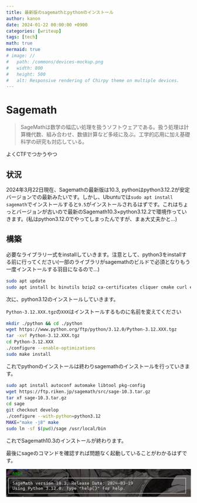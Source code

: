 ```yaml
---
title: 最新版のsagemathとpythonのインストール
author: kanon
date: 2024-01-22 00:00:00 +0900
categories: [writeup]
tags: [tech]
math: true
mermaid: true
# image: //
#   path: /commons/devices-mockup.png
#   width: 800
#   height: 500
#   alt: Responsive rendering of Chirpy theme on multiple devices.
---
```


# Sagemath

> SageMathは数学の幅広い処理を扱うソフトウェアである。扱う処理は計算機代数、組み合わせ、数値計算など多岐に及ぶ。工学的応用に加え基礎科学の研究も対応している。

よくCTFでつかうやつ

## 状況

2024年3月22日現在、Sagemathの最新版は10.3, pythonはpython3.12.2が安定バージョンでの最新みたいです。しかし、Ubuntuでは`sudo apt install sagemath`でインストールすると`9.5`がインストールされるはずです。これはちょっとバージョンが古いので最新のSagemath10.3×python3.12.2で環境作っていきます。(私はpython3.12.0でやってしまったんですが、まぁ大丈夫かと...)

## 構築

必要なライブラリ一式をinstallしていきます。注意として、python3をinstallする前に行ってください(一部のライブラリがsagemathのビルドで必須となりもう一度インストールする羽目になるので...)

```bash
sudo apt update
sudo apt install bc binutils bzip2 ca-certificates cliquer cmake curl ecl eclib-tools fflas-ffpack flintqs g++ gengetopt gfan gfortran git glpk-utils gmp-ecm lcalc libatomic-ops-dev libboost-dev libbraiding-dev libbrial-dev libbrial-groebner-dev libbz2-dev libcdd-dev libcdd-tools libcliquer-dev libcurl4-openssl-dev libec-dev libecm-dev libffi-dev libflint-arb-dev libflint-dev libfreetype6-dev libgc-dev libgd-dev libgf2x-dev libgiac-dev libgivaro-dev libglpk-dev libgmp-dev libgsl-dev libhomfly-dev libiml-dev liblfunction-dev liblrcalc-dev liblzma-dev libm4rie-dev libmpc-dev libmpfi-dev libmpfr-dev libncurses5-dev libntl-dev libopenblas-dev libpari-dev libpcre3-dev libplanarity-dev libppl-dev libprimesieve-dev libpython3-dev libqhull-dev libreadline-dev librw-dev libsingular4-dev libsqlite3-dev libssl-dev libsuitesparse-dev libsymmetrica2-dev libz-dev libzmq3-dev libzn-poly-dev m4 make nauty openssl palp pari-doc pari-elldata pari-galdata pari-galpol pari-gp2c pari-seadata patch perl pkg-config planarity ppl-dev python3-distutils python3-venv r-base-dev r-cran-lattice singular sqlite3 sympow tachyon tar tox xcas xz-utils tcl-dev tk-dev
```

次に、python3.12のインストールしていきます。

`Python-3.12.XXX.tgz`の`XXX`はインストールするものに名前を変えてください

```bash
mkdir ./python && cd ./python
wget https://www.python.org/ftp/python/3.12.0/Python-3.12.XXX.tgz
tar -xvf Python-3.12.XXX.tgz
cd Python-3.12.XXX
./configure --enable-optimizations
sudo make install
```

これでpythonのインストールは終わりsagemathのインストールを行っていきます。

```bash
sudo apt install autoconf automake libtool pkg-config
wget https://ftp.riken.jp/sagemath/src/sage-10.3.tar.gz
tar xf sage-10.3.tar.gz
cd sage
git checkout develop
./configure --with-python=python3.12
MAKE="make -j8" make
sudo ln -sf $(pwd)/sage /usr/local/bin
```

これでSagemath10.3のインストールが終わります。

最後にsageのコマンドを確認すれば問題なく起動していることがわかるはずです。

![image-20240322190206235](assets/2024-03-22-install_sagemath/image-20240322190206235.png)
